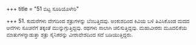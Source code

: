 +++
title = "51 ಬಿಟ್ಟ ಸೂಠಿಯೊಳೇರಿ"

+++
51. ಕುದುರೆಗಳು  ವೇಗದಿಂದ  ಶತ್ರುಗಳನ್ನು ಬೆಂಬತ್ತಿದವು.  ಅಂಕುಶದಿಂದ ಕಿವಿಯ ಬಳಿ ತಿವಿಸಿಕೊಂಡ ಮದದ ಆನೆಗಳು ಸೂಚನೆಗೆ ತಕ್ಕಂತೆ ಮುನ್ನುಗ್ಗುತ್ತಿದ್ದವು. ರಥಗಳು ಸಾಲಾಗಿ ಚಲಿಸುತ್ತಿದ್ದವು. ಮಹಾವೀರರು ಮೂದಲಿಕೆಯ ಮಾತುಗಳನ್ನಾಡುತ್ತಾ ಶತ್ರು ಸೈನಿಕರನ್ನು ವೀರಾವೇಶದಿಂದ ಸದೆ ಬಡಿಯುತ್ತಿದ್ದರು.